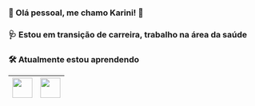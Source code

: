 ### 🦋 Olá pessoal, me chamo Karini! 🦋
### 🩺 Estou em transição de carreira, trabalho na área da saúde
### 🛠️ Atualmente estou aprendendo

| <img loading="lazy" src="https://cdn.jsdelivr.net/gh/devicons/devicon@latest/icons/javascript/javascript-original.svg" width="40" height="40"> | <img loading="lazy" src="https://cdn.jsdelivr.net/gh/devicons/devicon@latest/icons/html5/html5-plain-wordmark.svg" width="40" height="40"> |
|---|---|





      
<!--
**Karini90/Karini90** is a ✨ _special_ ✨ repository because its `README.md` (this file) appears on your GitHub profile.

Here are some ideas to get you started:

- 🔭 I’m currently working on ...
- 🌱 I’m currently learning ...
- 👯 I’m looking to collaborate on ...
- 🤔 I’m looking for help with ...
- 💬 Ask me about ...
- 📫 How to reach me: ...
- 😄 Pronouns: ...
- ⚡ Fun fact: ...
-->
